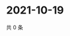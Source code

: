 # 2021-10-19

共 0 条

<!-- BEGIN -->
<!-- 最后更新时间 Tue Oct 19 2021 20:24:17 GMT+0800 (China Standard Time) -->

<!-- END -->
